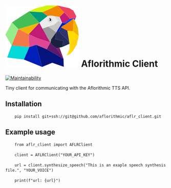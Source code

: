 # ![aflr logo](https://github.com/aflorithmic/aflr_client/blob/master/docs/images/aflr-logo.svg?raw=true) Aflorithmic Client

[![Maintainability](https://api.codeclimate.com/v1/badges/e1ef7e94772a400940f4/maintainability)](https://codeclimate.com/github/aflorithmic/aflr_client/maintainability)

Tiny client for communicating with the Aflorithmic TTS API.

## Installation

```
    pip install git+ssh://git@github.com/aflorithmic/aflr_client.git

```
## Example usage

```
    from aflr_client import AFLRClient

    client = AFLRClient("YOUR_API_KEY")

    url = client.synthesize_speech("This is an exaple speech synthesis file.", "YOUR_VOICE")

    print(f"url: {url}")
```
